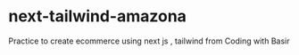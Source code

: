 # next-tailwind-amazona
Practice to create ecommerce using next js , tailwind from Coding with Basir

